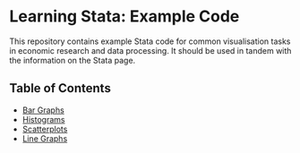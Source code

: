 # Learning Stata: Example Code

This repository contains example Stata code for common visualisation tasks in economic research and data processing. It should be used in tandem with the information on the Stata page. 

## Table of Contents
- [Bar Graphs](bar_graph_.do)
- [Histograms](histogram_.do)
- [Scatterplots](scatter_plot_.do)
- [Line Graphs](line_graph_.do)
